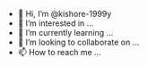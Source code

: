- 👋 Hi, I’m @kishore-1999y
- 👀 I’m interested in ...
- 🌱 I’m currently learning ...
- 💞️ I’m looking to collaborate on ...
- 📫 How to reach me ...

<!---
kishore-1999y/kishore-1999y is a ✨ special ✨ repository because its `README.md` (this file) appears on your GitHub profile.
You can click the Preview link to take a look at your changes.
--->
